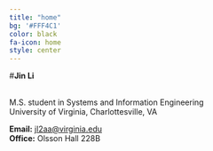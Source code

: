 ```yaml
---
title: "home"
bg: '#FFF4C1'
color: black
fa-icon: home
style: center
---
```



#**Jin Li**

<br>M.S. student in Systems and Information Engineering<br>
University of Virginia, Charlottesville, VA

**Email:** jl2aa@virginia.edu<br>
**Office:** Olsson Hall 228B

